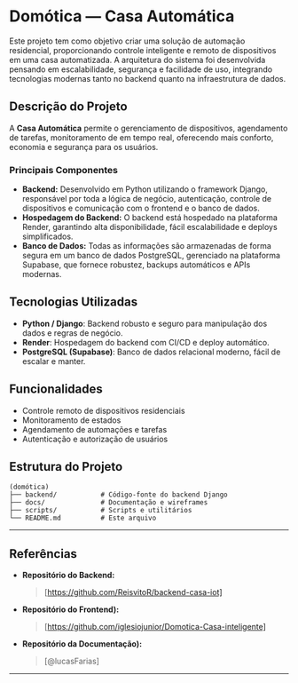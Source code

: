 # Domótica — Casa Automática

Este projeto tem como objetivo criar uma solução de automação residencial, proporcionando controle inteligente e remoto de dispositivos em uma casa automatizada. A arquitetura do sistema foi desenvolvida pensando em escalabilidade, segurança e facilidade de uso, integrando tecnologias modernas tanto no backend quanto na infraestrutura de dados.

## Descrição do Projeto

A **Casa Automática** permite o gerenciamento de dispositivos, agendamento de tarefas, monitoramento de em tempo real, oferecendo mais conforto, economia e segurança para os usuários.

### Principais Componentes

- **Backend:** Desenvolvido em Python utilizando o framework Django, responsável por toda a lógica de negócio, autenticação, controle de dispositivos e comunicação com o frontend e o banco de dados.
- **Hospedagem do Backend:** O backend está hospedado na plataforma Render, garantindo alta disponibilidade, fácil escalabilidade e deploys simplificados.
- **Banco de Dados:** Todas as informações são armazenadas de forma segura em um banco de dados PostgreSQL, gerenciado na plataforma Supabase, que fornece robustez, backups automáticos e APIs modernas.

## Tecnologias Utilizadas

- **Python / Django**: Backend robusto e seguro para manipulação dos dados e regras de negócio.
- **Render**: Hospedagem do backend com CI/CD e deploy automático.
- **PostgreSQL (Supabase)**: Banco de dados relacional moderno, fácil de escalar e manter.

## Funcionalidades

- Controle remoto de dispositivos residenciais
- Monitoramento de estados
- Agendamento de automações e tarefas
- Autenticação e autorização de usuários

## Estrutura do Projeto

```
(domótica)
├── backend/           # Código-fonte do backend Django
├── docs/              # Documentação e wireframes
├── scripts/           # Scripts e utilitários
└── README.md          # Este arquivo
```

---

## Referências

- **Repositório do Backend:**  
  > [https://github.com/ReisvitoR/backend-casa-iot]

- **Repositório do Frontend):**  
  > [https://github.com/iglesiojunior/Domotica-Casa-inteligente]

- **Repositório da Documentação):**  
  > [@lucasFarias]

---
